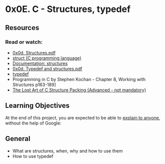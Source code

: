 # 0x0E. C - Structures, typedef


## Resources
### Read or watch:

  * [0x0d. Structures.pdf](https://intranet.alxswe.com/rltoken/giS4eNQT2BQ9RLK0PMhgJQ)
  * [struct (C programming language)](https://intranet.alxswe.com/rltoken/MinJEDOHpeZs31qaXU8v1w)
  * [Documentation: structures](https://intranet.alxswe.com/rltoken/GiGFlaP5uUxeWLwfzdH15w)
  * [0x0d. Typedef and structures.pdf](https://intranet.alxswe.com/rltoken/TGQ3RopVP7CjUTzF-XDXUw)
  * [typedef](https://intranet.alxswe.com/rltoken/aqqM2t7PLG5cyHaKwm5nBg)
  * Programming in C by Stephen Kochan - Chapter 8, Working with Structures p163-189]
  * [The Lost Art of C Structure Packing (Advanced - not mandatory)](https://intranet.alxswe.com/rltoken/emb4ohNT7XKi8Peep5lyeA)

## Learning Objectives
At the end of this project, you are expected to be able to [explain to anyone](https://intranet.alxswe.com/rltoken/qkcS8PT80wmgcNlCEdBzrQ), without the help of Google:

## General
  * What are structures, when, why and how to use them
  * How to use typedef
